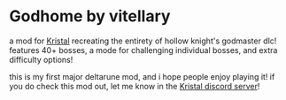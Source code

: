 # Godhome by vitellary

a mod for [Kristal](https://github.com/KristalTeam/Kristal) recreating the entirety of hollow knight's godmaster dlc! features 40+ bosses, a mode for challenging individual bosses, and extra difficulty options!

this is my first major deltarune mod, and i hope people enjoy playing it! if you do check this mod out, let me know in the [Kristal discord server](https://discord.gg/8ZGuKXJE2C)!